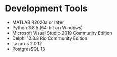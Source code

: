 # Development Tools

- MATLAB R2020a or later
- Python 3.8.5 (64-bit on Windows)
- Microsoft Visual Studio 2019 Community Edition
- Delphi 10.3.3 Rio Community Edition
- Lazarus 2.0.12
- PostgresSQL 13


